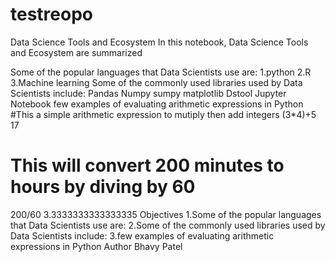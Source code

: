 # testreopo
Data Science Tools and Ecosystem
In this notebook, Data Science Tools and Ecosystem are summarized

Some of the popular languages that Data Scientists use are:
1.python
2.R
3.Machine learning
Some of the commonly used libraries used by Data Scientists include:
Pandas
Numpy
sumpy
matplotlib
Dstool
Jupyter Notebook
 few examples of evaluating arithmetic expressions in Python
#This a simple arithmetic expression to mutiply then add integers
(3*4)+5
17
# This will convert 200 minutes to hours by diving by 60
200/60
3.3333333333333335
Objectives
1.Some of the popular languages that Data Scientists use are: 
2.Some of the commonly used libraries used by Data Scientists include:
3.few examples of evaluating arithmetic expressions in Python
Author
 Bhavy Patel
